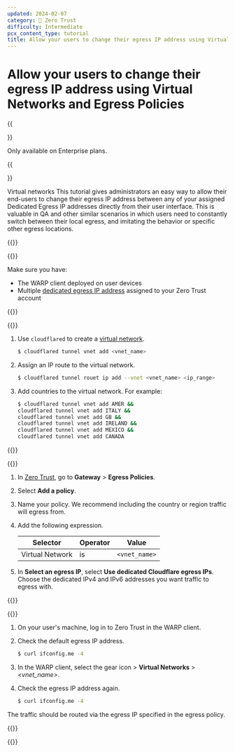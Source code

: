 ```yaml
---
updated: 2024-02-07
category: 🔐 Zero Trust
difficulty: Intermediate
pcx_content_type: tutorial
title: Allow your users to change their egress IP address using Virtual Networks and Egress Policies
---
```


# Allow your users to change their egress IP address using Virtual Networks and Egress Policies

{{<Aside type="note">}}

Only available on Enterprise plans.

{{</Aside>}}

Virtual networks This tutorial gives administrators an easy way to allow their end-users to change their egress IP address between any of your assigned Dedicated Egress IP addresses directly from their user interface. This is valuable in QA and other similar scenarios in which users need to constantly switch between their local egress, and imitating the behavior or specific other egress locations.

{{<tutorial>}}

{{<tutorial-prereqs>}}

Make sure you have:

- The WARP client deployed on user devices
- Multiple [dedicated egress IP address](/cloudflare-one/policies/gateway/egress-policies/dedicated-egress-ips/) assigned to your Zero Trust account

{{</tutorial-prereqs>}}

{{<tutorial-step title="Build a virtual network">}}

1. Use `cloudflared` to create a [virtual network](/cloudflare-one/connections/connect-networks/private-net/cloudflared/tunnel-virtual-networks/).

    ```sh
    $ cloudflared tunnel vnet add <vnet_name>
    ```

2. Assign an IP route to the virtual network.

    ```sh
    $ cloudflared tunnel rouet ip add --vnet <vnet_name> <ip_range>
    ```

3. Add countries to the virtual network. For example:

    ```sh
    $ cloudflared tunnel vnet add AMER &&
    cloudflared tunnel vnet add ITALY &&
    cloudflared tunnel vnet add GB &&
    cloudflared tunnel vnet add IRELAND &&
    cloudflared tunnel vnet add MEXICO &&
    cloudflared tunnel vnet add CANADA
    ```

{{</tutorial-step>}}

{{<tutorial-step title="Create an egress policy">}}

1. In [Zero Trust](https://one.dash.cloudflare.com/), go to **Gateway** > **Egress Policies**.
2. Select **Add a policy**.
3. Name your policy. We recommend including the country or region traffic will egress from.
4. Add the following expression.

    | Selector        | Operator | Value         |
    | --------------- | -------- | ------------- |
    | Virtual Network | is       | `<vnet_name>` |

5. In **Select an egress IP**, select **Use dedicated Cloudflare egress IPs**. Choose the dedicated IPv4 and IPv6 addresses you want traffic to egress with.

{{</tutorial-step>}}

{{<tutorial-step title="Test your egress policy">}}

1. On your user's machine, log in to Zero Trust in the WARP client.
2. Check the default egress IP address.

    ```sh
    $ curl ifconfig.me -4
    ```

3. In the WARP client, select the gear icon > **Virtual Networks** > _<vnet_name>_.
4. Check the egress IP address again.

    ```sh
    $ curl ifconfig.me -4
    ```

The traffic should be routed via the egress IP specified in the egress policy.

{{</tutorial-step>}}

{{</tutorial>}}
